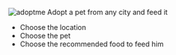 ![adoptme](http://static.frontendmasters.com/resources/2019-05-02-complete-intro-react-v5/image-logo.png)
Adopt a pet from any city and feed it

- Choose the location
- Choose the pet
- Choose the recommended food to feed him
